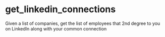# get_linkedin_connections
Given a list of companies, get the list of employees that 2nd degree to you on LinkedIn along with your common connection
